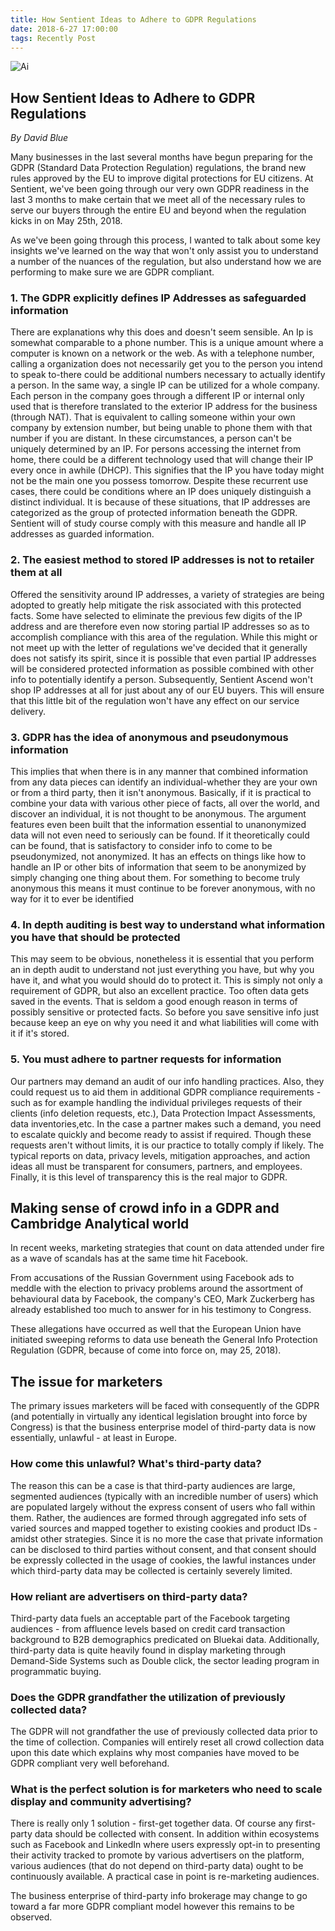 ```yaml
---
title: How Sentient Ideas to Adhere to GDPR Regulations
date: 2018-6-27 17:00:00
tags: Recently Post
---
```


![Ai](/images/7.jpg)

## How Sentient Ideas to Adhere to GDPR Regulations
_By David Blue_

Many businesses in the last several months have begun preparing for the GDPR (Standard Data Protection Regulation) regulations, the brand new rules approved by the EU to improve digital protections for EU citizens. At Sentient, we've been going through our very own GDPR readiness in the last 3 months to make certain that we meet all of the necessary rules to serve our buyers through the entire EU and beyond when the regulation kicks in on May 25th, 2018.

As we've been going through this process, I wanted to talk about some key insights we've learned on the way that won't only assist you to understand a number of the nuances of the regulation, but also understand how we are performing to make sure we are GDPR compliant.

### 1. The GDPR explicitly defines IP Addresses as safeguarded information
There are explanations why this does and doesn't seem sensible. An Ip is somewhat comparable to a phone number. This is a unique amount where a computer is known on a network or the web. As with  a telephone number, calling a organization does not necessarily get you to the person you intend to speak to-there could be additional numbers necessary to actually identify a person. In the same way, a single IP can be utilized for a whole company. Each person in the company goes through a different IP or internal only used that is therefore translated to the exterior IP address for the business (through NAT). That is equivalent to calling someone within your own company by extension number, but being unable to phone them with that number  if you are distant. In these circumstances, a person can't be uniquely determined by an IP. For persons accessing the internet from home, there could be a different technology used that will change their IP every once in awhile (DHCP). This signifies that the IP you have today might not be the main one you possess tomorrow. Despite these recurrent use cases, there could be conditions where an IP does uniquely distinguish a distinct individual. It is because of these situations, that IP addresses are categorized as the group of protected information beneath the GDPR. Sentient will of study course comply with this measure and handle all IP addresses as guarded information.

### 2. The easiest method to stored IP addresses is not to retailer them at all
Offered the sensitivity around IP addresses, a variety of strategies are being adopted to greatly help mitigate the risk associated with this protected facts. Some have selected to eliminate the previous few digits of the IP address and are therefore even now storing partial IP addresses so as to accomplish compliance with this area of the regulation. While this might or not meet up with the letter of regulations we've decided that it generally does not satisfy its spirit, since it is possible that even partial IP addresses will be considered protected information as possible combined with other info to potentially identify a person. Subsequently, Sentient Ascend won't shop IP addresses at all for just about any of our EU buyers. This will ensure that this little bit of the regulation won't have any effect on our service delivery.

### 3. GDPR has the idea of anonymous and pseudonymous information
This implies that when there is in any manner that combined information from any data pieces can identify an individual-whether they are your own or from a third party, then it isn't anonymous. Basically, if it is practical to combine your data with various other piece of facts, all over the world, and discover an individual, it is not thought to be anonymous. The argument features even been built that the information essential to unanonymized data will not even need to seriously can be found. If it theoretically could can be found, that is satisfactory to consider info to come to be pseudonymized, not anonymized. It has an effects on things like how to handle an IP or other bits of information that seem to be anonymized by simply changing one thing about them. For something to become truly anonymous this means it must continue to be forever anonymous, with no way for it to ever be identified

### 4. In depth auditing is best way to understand what information you have that should be protected
This may seem to be obvious, nonetheless it is essential that you perform an in depth audit to understand not just everything you have, but why you have it, and what you would should do to  protect it. This is simply not only a requirement of GDPR, but also an excellent practice. Too often data gets saved in the events. That is seldom a good enough reason in terms of possibly sensitive or protected facts. So before you save sensitive info just because keep an eye on why you need it and what liabilities will come with it if it's stored.

### 5. You must adhere to partner requests for information
Our partners may demand an audit of our info handling practices. Also, they could request us to aid them in additional GDPR compliance requirements - such as for example handling the individual privileges requests of their clients (info deletion requests, etc.), Data Protection Impact Assessments, data inventories,etc. In the case a partner makes such a demand, you need to escalate quickly and become ready to assist if required. Though these requests aren't without limits, it is our practice to totally comply if likely. The typical reports on data, privacy levels, mitigation approaches, and action ideas all must be transparent for consumers, partners, and employees. Finally, it is this level of transparency this is the real major to GDPR.

## Making sense of crowd info in a GDPR and Cambridge Analytical world

In recent weeks, marketing strategies that count on data attended under fire as a wave of scandals has at the same time hit Facebook.

From accusations of the Russian Government using Facebook ads to meddle with the election to privacy problems around the assortment of behavioural data by Facebook, the company's CEO, Mark Zuckerberg has already established too much to answer for in his testimony to Congress.

These allegations have occurred as well that the European Union have initiated sweeping reforms to data use beneath the General Info Protection Regulation (GDPR, because of come into force on, may 25, 2018).

## The issue for marketers
The primary issues marketers will be faced with consequently of the GDPR (and potentially in virtually any identical legislation brought into force by Congress) is that the business enterprise model of third-party data is now essentially, unlawful - at least in Europe.

### How come this unlawful? What's third-party data?
The reason this can be a case is that third-party audiences are large, segmented audiences (typically with an incredible number of users) which are populated largely without the express consent of users who fall within them. Rather, the audiences are formed through aggregated info sets of varied sources and mapped together to existing cookies and product IDs - amidst other strategies. Since it is no more the case that private information can be disclosed to third parties without consent, and that consent should be expressly collected in the usage of cookies, the lawful instances under which third-party data may be collected is certainly severely limited.

### How reliant are advertisers on third-party data?
Third-party data fuels an acceptable part of the Facebook targeting audiences - from affluence levels based on credit card transaction background to B2B demographics predicated on Bluekai data. Additionally, third-party data is quite heavily found in display marketing through Demand-Side Systems such as Double click, the sector leading program in programmatic buying.

### Does the GDPR grandfather the utilization of previously collected data?
The GDPR will not grandfather the use of previously collected data prior to the time of collection. Companies will entirely reset all crowd collection data upon this date which explains why most companies have moved to be GDPR compliant very well beforehand.

### What is the perfect solution is for marketers who need to scale display and community advertising?
There is really only 1 solution - first-get together data. Of course any first-party data should be collected with consent. In addition within ecosystems such as Facebook and LinkedIn where users expressly opt-in to presenting their activity tracked to promote by various advertisers on the platform, various audiences (that do not depend on third-party data) ought to be continuously available. A practical case in point is re-marketing audiences.

The business enterprise of third-party info brokerage may change to go toward a far more GDPR compliant model however this remains to be observed.
